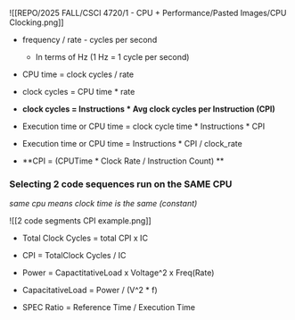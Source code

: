 ![[REPO/2025 FALL/CSCI 4720/1 - CPU + Performance/Pasted Images/CPU Clocking.png]]
- frequency / rate - cycles per second
	- In terms of Hz (1 Hz = 1 cycle per second)

- CPU time = clock cycles / rate
- clock cycles = CPU time * rate
- **clock cycles = Instructions * Avg clock cycles per Instruction (CPI)**

- Execution time or CPU time = clock cycle time * Instructions * CPI
- Execution time or CPU time = Instructions * CPI / clock_rate
- **CPI = (CPUTime * Clock Rate / Instruction Count) **
### Selecting 2 code sequences **run on the SAME CPU**
   *same cpu means clock time is the same (constant)*

![[2 code segments CPI example.png]]

- Total Clock Cycles = total CPI x IC
- CPI = TotalClock Cycles / IC

- Power = CapactitativeLoad x Voltage^2 x Freq(Rate)
- CapacitativeLoad = Power / (V^2 * f)


- SPEC Ratio = Reference Time / Execution Time